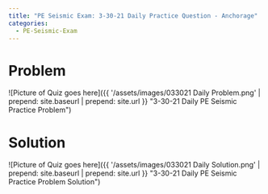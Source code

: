 ```yaml
---
title: "PE Seismic Exam: 3-30-21 Daily Practice Question - Anchorage"
categories:
  - PE-Seismic-Exam
---
```


# Problem 

![Picture of Quiz goes here]({{ '/assets/images/033021 Daily Problem.png' | prepend: site.baseurl | prepend: site.url }} "3-30-21 Daily PE Seismic Practice Problem")

# Solution

![Picture of Quiz goes here]({{ '/assets/images/033021 Daily Solution.png' | prepend: site.baseurl | prepend: site.url }} "3-30-21 Daily PE Seismic Practice Problem Solution")

